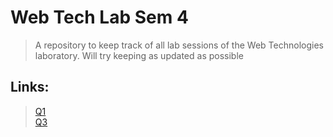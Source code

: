# Web Tech Lab Sem 4
> A repository to keep track of all lab sessions of the Web Technologies laboratory.
> Will try keeping as updated as possible

## Links:
> [Q1](https://web-tech-lab-sem-4-c5eq.vercel.app/) <br/>
> [Q3](https://web-tech-lab-sem-4.vercel.app/)
